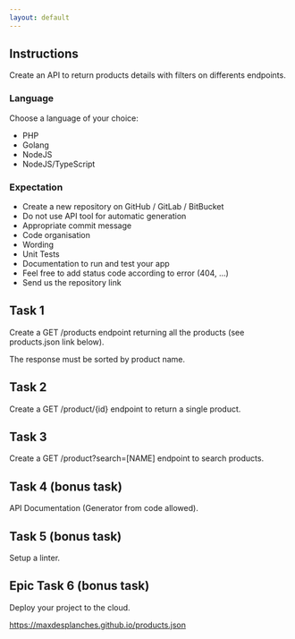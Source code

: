 ```yaml
---
layout: default
---
```


## Instructions

Create an API to return products details with filters on differents endpoints.

### Language

Choose a language of your choice:

- PHP
- Golang
- NodeJS
- NodeJS/TypeScript

### Expectation

- Create a new repository on GitHub / GitLab / BitBucket
- Do not use API tool for automatic generation
- Appropriate commit message
- Code organisation
- Wording
- Unit Tests
- Documentation to run and test your app
- Feel free to add status code according to error (404, ...)
- Send us the repository link

## Task 1
Create a GET /products endpoint returning all the products (see products.json link below).

The response must be sorted by product name.

## Task 2
Create a GET /product/{id} endpoint to return a single product.

## Task 3
Create a GET /product?search=[NAME] endpoint to search products.

## Task 4 (bonus task)
API Documentation (Generator from code allowed).

## Task 5 (bonus task)
Setup a linter.

## Epic Task 6 (bonus task)
Deploy your project to the cloud.


https://maxdesplanches.github.io/products.json
